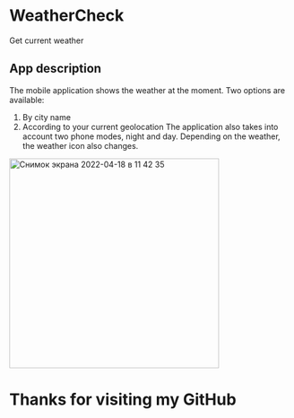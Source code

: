 # WeatherCheck
Get current weather
## App description
The mobile application shows the weather at the moment.
Two options are available:
1) By city name
2) According to your current geolocation
The application also takes into account two phone modes, night and day.
Depending on the weather, the weather icon also changes.
<img width="374" alt="Снимок экрана 2022-04-18 в 11 42 35" src="https://user-images.githubusercontent.com/65918909/163782433-c3358c11-ecfb-45cc-a98d-623f7119d70a.png">


# Thanks for visiting my GitHub
